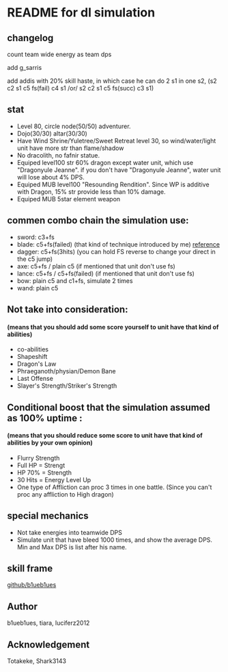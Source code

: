 # README for dl simulation


## changelog
count team wide energy as team dps

add g_sarris

add addis with 20% skill haste, in which case he can do 2 s1 in one s2, (s2 c2 s1 c5 fs(fail) c4 s1 /or/ s2 c2 s1 c5 fs(succ) c3 s1)



## stat
- Level 80, circle node(50/50) adventurer.
- Dojo(30/30) altar(30/30) 
- Have Wind Shrine/Yuletree/Sweet Retreat level 30, so wind/water/light unit have more str than flame/shadow
- No dracolith, no fafnir statue.
- Equiped level100 str 60% dragon except water unit, which use "Dragonyule Jeanne". if you don't have "Dragonyule Jeanne", water unit will lose about 4% DPS.
- Equiped MUB level100 "Resounding Rendition". Since WP is additive with Dragon, 15% str provide less than 10% damage.
- Equiped MUB 5star element weapon

## commen combo chain the simulation use:
- sword: c3+fs
- blade: c5+fs(failed) (that kind of technique introduced by me) [reference](https://www.bilibili.com/video/av38956687/)
- dagger: c5+fs(3hits) (you can hold FS reverse to change your direct in the c5 jump)
- axe: c5+fs / plain c5 (if mentioned that unit don't use fs)
- lance: c5+fs / c5+fs(failed) (if mentioned that unit don't use fs)
- bow: plain c5 and c1+fs, simulate 2 times
- wand: plain c5

## Not take into consideration: 
#### (means that you should add some score yourself to unit have that kind of abilities)
- co-abilities
- Shapeshift
- Dragon's Law
- Phraeganoth/physian/Demon Bane
- Last Offense 
- Slayer's Strength/Striker's Strength

## Conditional boost that the simulation assumed as 100% uptime : 
#### (means that you should reduce some score to unit have that kind of abilities by your own opinion)
- Flurry Strength 
- Full HP = Strengt
- HP 70% = Strength
- 30 Hits = Energy Level Up
- One type of Affliction can proc 3 times in one battle. (Since you can't proc any affliction to High dragon)

## special mechanics
- Not take energies into teamwide DPS
- Simulate unit that have bleed 1000 times, and show the average DPS. Min and Max DPS is list after his name.

## skill frame
[github/b1ueb1ues](https://github.com/b1ueb1ues/dl/tree/master/framedata/skills)

## Author
b1ueb1ues, tiara, luciferz2012

## Acknowledgement
Totakeke, Shark3143

